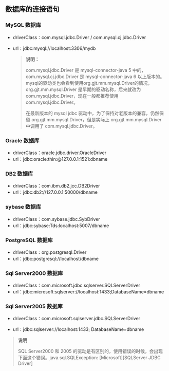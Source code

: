 ## 数据库的连接语句

### MySQL 数据库

- driverClass：com.mysql.jdbc.Driver / com.mysql.cj.jdbc.Driver

- url：jdbc:mysql://localhost:3306/mydb

  
  > **说明：**
  > 
  >   com.mysql.jdbc.Driver 是 mysql-connector-java 5 中的，com.mysql.cj.jdbc.Driver 是 mysql-connector-java 6 以上版本的。 mysql的驱动类也会看到使用org.gjt.mm.mysql.Driver的情况，org.gjt.mm.mysql.Driver 是早期的驱动名称，后来就改为 com.mysql.jdbc.Driver，现在一般都推荐使用 com.mysql.jdbc.Driver。
  > 
  >   在最新版本的 mysql jdbc 驱动中，为了保持对老版本的兼容，仍然保留 org.gjt.mm.mysql.Driver，但是实际上 org.gjt.mm.mysql.Driver 中调用了 com.mysql.jdbc.Driver。

### Oracle 数据库

- driverClass：oracle.jdbc.driver.OracleDriver
- url：jdbc:oracle:thin:@127.0.0.1:1521:dbname

### DB2 数据库

- driverClass：com.ibm.db2.jcc.DB2Driver
- url：jdbc:db2://127.0.0.1:50000/dbname

### sybase 数据库

- driverClass：com.sybase.jdbc.SybDriver
- url：jdbc:sybase:Tds:localhost:5007/dbname

### PostgreSQL 数据库

- driverClass：org.postgresql.Driver
- url：jdbc:postgresql://localhost/dbname

### Sql Server2000 数据库

- driverClass：com.microsoft.jdbc.sqlserver.SQLServerDriver
- url：jdbc:microsoft:sqlserver://localhost:1433;DatabaseName=dbname

### Sql Server2005 数据库

- driverClass：com.microsoft.sqlserver.jdbc.SQLServerDriver

- url：jdbc:sqlserver://localhost:1433; DatabaseName=dbname

>   **说明**
> 
>   SQL Server2000 和 2005 的驱动是有区别的，使用错误的时候，会出现下面这个错误。java.sql.SQLException: [Microsoft][SQLServer JDBC Driver]

